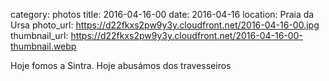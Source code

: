 category: photos 
title: 2016-04-16-00
date: 2016-04-16
location: Praia da Ursa
photo_url: https://d22fkxs2pw9y3y.cloudfront.net/2016-04-16-00.jpg
thumbnail_url: https://d22fkxs2pw9y3y.cloudfront.net/2016-04-16-00-thumbnail.webp

Hoje fomos a Sintra. Hoje abusámos dos travesseiros 